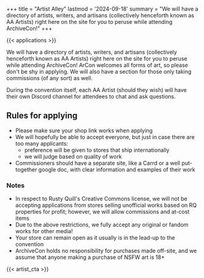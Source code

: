 +++
title = "Artist Alley"
lastmod = '2024-09-18'
summary = "We will have a directory of artists, writers, and artisans (collectively henceforth known as AA Artists) right here on the site for you to peruse while attending ArchiveCon!"
+++

{{< applications >}}

We will have a directory of artists, writers, and artisans (collectively henceforth known as AA Artists) right here on the site for you to peruse while attending ArchiveCon! ArCon welcomes all forms of art, so please don't be shy in applying. We will also have a section for those only taking commissions (of any sort) as well.

During the convention itself, each AA Artist (should they wish) will have their own Discord channel for attendees to chat and ask questions.

## Rules for applying

* Please make sure your shop link works when applying
* We will hopefully be able to accept everyone, but just in case there are too many applicants:
  * preference will be given to stores that ship internationally
  * we will judge based on quality of work
* Commissioners should have a separate site, like a Carrd or a well put-together google doc, with clear information and examples of their work

### Notes

* In respect to Rusty Quill's Creative Commons license, we will not be accepting applications from stores selling unofficial works based on RQ properties for profit; however, we will allow commissions and at-cost items
* Due to the above restrictions, we fully accept any original or fandom works for other media!
* Your store can remain open as it usually is in the lead-up to the convention
* ArchiveCon holds no responsibility for purchases made off-site, and we assume that anyone making a purchase of NSFW art is 18+

{{< artist_cta >}}

